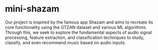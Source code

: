 # mini-shazam
Our project is inspired by the famous app Shazam and aims to recreate its core functionality using the GTZAN dataset and various ML algorithms. Through this, we seek to explore the fundamental aspects of audio signal processing, feature extraction, and classification techniques to study, classify, and even recommend music based on audio inputs. 
